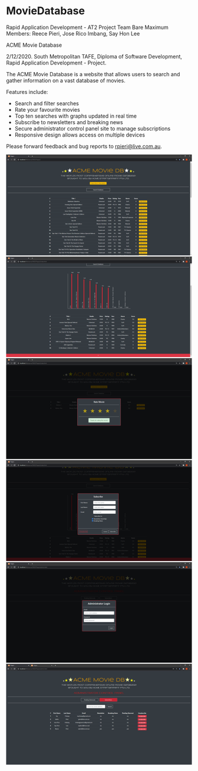 # MovieDatabase
Rapid Application Development - AT2 Project
Team Bare Maximum
Members: Reece Pieri, Jose Rico Imbang, Say Hon Lee

ACME Movie Database

2/12/2020. South Metropolitan TAFE, Diploma of Software Development, Rapid Application Development - Project.

The ACME Movie Database is a website that allows users to search and gather information on a vast database of movies.

Features include:
<ul>
  <li>Search and filter searches</li>
  <li>Rate your favourite movies</li>
  <li>Top ten searches with graphs updated in real time</li>
  <li>Subscribe to newsletters and breaking news</li>
  <li>Secure administrator control panel site to manage subscriptions</li>
  <li>Responsive design allows access on multiple devices</li>
</ul>

Please forward feedback and bug reports to rpieri@live.com.au.

![alt text](/Screenshots/Index/Search.png)
![alt text](/Screenshots/Index/Top10HighestRated.png)
![alt text](/Screenshots/Index/RateMovie.png)
![alt text](/Screenshots/Index/Subscribe.png)
![alt text](/Screenshots/Admin/Login.png)
![alt text](/Screenshots/Admin/AllSubscribers.png)
